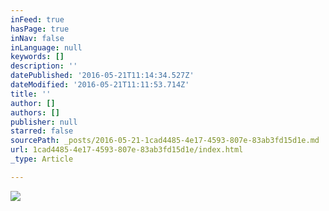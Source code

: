 ```yaml
---
inFeed: true
hasPage: true
inNav: false
inLanguage: null
keywords: []
description: ''
datePublished: '2016-05-21T11:14:34.527Z'
dateModified: '2016-05-21T11:11:53.714Z'
title: ''
author: []
authors: []
publisher: null
starred: false
sourcePath: _posts/2016-05-21-1cad4485-4e17-4593-807e-83ab3fd15d1e.md
url: 1cad4485-4e17-4593-807e-83ab3fd15d1e/index.html
_type: Article

---
```

![](https://the-grid-user-content.s3-us-west-2.amazonaws.com/86c1fd53-cc7c-4720-93ac-b85be36bc259.jpg)
